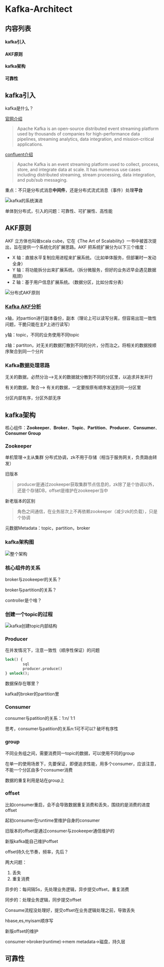 # Kafka-Architect



## 内容列表

#### kafka引入

#### AKF原则

#### kafka架构

#### 可靠性





## kafka引入

kafka是什么？

[官网介绍](https://kafka.apache.org/)

> Apache Kafka is an open-source distributed event streaming platform used by thousands of companies for high-performance data pipelines, streaming analytics, data integration, and mission-critical applications.



[confluent介绍](https://developer.confluent.io/what-is-apache-kafka/)

> Apache Kafka is an event streaming platform used to collect, process, store, and integrate data at scale. It has numerous use cases including distributed streaming, stream processing, data integration, and pub/sub messaging.



重点：不只是分布式消息**中间件**，还是分布式流式消息（事件）处理**平台**

<p><img src="image/kafka的系统演进.jpg" alt="kafka的系统演进" /></p>

单体到分布式，引入的问题：可靠性、可扩展性、高性能



## AKF原则

AKF 立方体也叫做scala cube，它在《The Art of Scalability》一书中被首次提出，旨在提供一个系统化的扩展思路。AKF 把系统扩展分为以下三个维度：

- X 轴：直接水平复制应用进程来扩展系统。（比如单体服务，但部署时一发动全身）
- Y 轴：将功能拆分出来扩展系统。（拆分微服务，但好的业务迟早会遇见数据瓶颈）
- Z 轴：基于用户信息扩展系统。（数据分区，比如分库分表）

<p><img src="image/分布式AKF原则.jpg" alt="分布式AKF原则" /></p>



### [Kafka AKF分析](https://cloud.tencent.com/developer/article/1975148)

x轴，对parttion进行副本备份，副本（理论上可以读写分离，但容易出现一致性问题，干脆只能在主P上进行读写）

y轴：topic，不同的业务使用不同topic

z轴：partiton，对无关的数据打散到不同的分片，分而治之。将相关的数据按顺序聚合到同一个分片



### Kafka数据处理思路

无关的数据，必然分治——>无关的数据就分散到不同的分区里，以追求并发并行

有关的数据，聚合——> 有关的数据，一定要按原有顺序发送到同一分区里

分区内部有序，分区外部无序



## kafka架构

核心组件：**Zookeeper**、**Broker**、**Topic**、**Partition**、**Producer**、**Consumer**、**Consumer Group**



### Zookeeper

单机管理->主从集群   分布式协调，zk不用于存储（相当于服务网关，负责路由转发）

旧版本

> producer是通过zookeeper获取集群节点信息的，zk除了是个协调以外，还是个存储DB，offset是维护在zookeeper当中

新老版本的区别

> 角色之间通信，在业务层次上不再依赖zookeeper（减少zk的负载），只是个协调

元数据Metadata：topic，partition，broker



### kafka架构图

<p><img src="image/整个架构.jpg" alt="整个架构" /></p>



### 核心组件的关系

broker与zookeeper的关系？

broker与partition的关系？

controller是个啥？



### 创建一个topic的过程

<p><img src="image/kafka创建topic内部结构.jpg" alt="kafka创建topic内部结构" /></p>





### Producer

在并发情况下，注意一致性（顺序性保证）的问题

```sql
lock() { 
		sql
		producer.produce()
} unlock();

```


数据保存在哪里？

kafka的broker的partition里



### Consumer

consumer与patition的关系：1:n/ 1:1

思考，consumer与patition的关系n:1可不可以? 
破坏有序性



### group

不同业务组之间，需要消费同一topic的数据，可以使用不同的group

在单一的使用场景下，先要保证，即便追求性能，用多个consumer，应该注意，不能一个分区由多个consumer消费

数据的重复利用是站在group上



### offset

比如consumer重启，会不会导致数据重复消费和丢失，围绕的是消费的进度offset

起初consumer在runtime里维护自身的consumer

旧版本的offset是通过consumer与zookeeper通信维护的

新版kafka能自己维护offset

offset持久化节奏，频率，先后？

两大问题：

1. 丢失
2. 重复消费

异步的：每间隔5s，先处理业务逻辑，异步提交offset，重复消费

同步的：处理业务逻辑，同步提交offset

Consume流程没处理好，提交offset在业务逻辑处理之前，导致丢失

hbase,es,myisam顺序写

新版offset的维护

consumer->broker(runtime)->mem metadata->磁盘，持久层



## 可靠性


